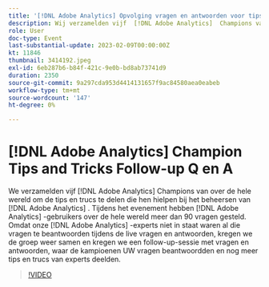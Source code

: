 ```yaml
---
title: '[!DNL Adobe Analytics] Opvolging vragen en antwoorden voor tips en trucs'
description: Wij verzamelden vijf  [!DNL Adobe Analytics]  Champions van over de wereld om de uiteinden en de trucs te delen die hen meester  [!DNL Adobe Analytics]. During the event, over 90 questions were asked by [!DNL Adobe Analytics]  gebruikers over de wereld hielpen. Aangezien onze  [!DNL Adobe Analytics]  deskundigen niet al die vraag tijdens levende Q&A konden beantwoorden, kregen wij de groep terug samen en ontvangen een follow-up zitting Q&A waar de Kampioenen UW vragen beantwoordden en nog meer deskundige uiteinden & trucs deelden.
role: User
doc-type: Event
last-substantial-update: 2023-02-09T00:00:00Z
kt: 11846
thumbnail: 3414192.jpeg
exl-id: 6eb287b6-b84f-421c-9e0b-bd8ab73741d9
duration: 2350
source-git-commit: 9a297cda953d4414131657f9ac84580aea0eabeb
workflow-type: tm+mt
source-wordcount: '147'
ht-degree: 0%

---
```


# [!DNL Adobe Analytics] Champion Tips and Tricks Follow-up Q en A

We verzamelden vijf [!DNL Adobe Analytics] Champions van over de hele wereld om de tips en trucs te delen die hen hielpen bij het beheersen van [!DNL Adobe Analytics] . Tijdens het evenement hebben [!DNL Adobe Analytics] -gebruikers over de hele wereld meer dan 90 vragen gesteld. Omdat onze [!DNL Adobe Analytics] -experts niet in staat waren al die vragen te beantwoorden tijdens de live vragen en antwoorden, kregen we de groep weer samen en kregen we een follow-up-sessie met vragen en antwoorden, waar de kampioenen UW vragen beantwoordden en nog meer tips en trucs van experts deelden.

>[!VIDEO](https://video.tv.adobe.com/v/3457003/?quality=12&learn=on&captions=dut)
